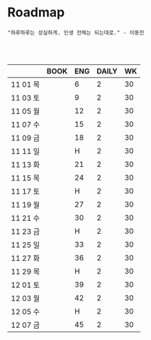 # Roadmap

```
"하루하루는 성실하게. 인생 전체는 되는대로." - 이동진
```

<br><br>

|          | BOOK | ENG  | DAILY | WK   |
| -------- | ---- | ---- | ----- | ---- |
| 11 01 목 |      | 6    | 2     | 30   |
| 11 03 토 |      | 9    | 2     | 30   |
| 11 05 월 |      | 12   | 2     | 30   |
| 11 07 수 |      | 15   | 2     | 30   |
| 11 09 금 |      | 18   | 2     | 30   |
| 11 11 일 |      | H    | 2     | 30   |
| 11 13 화 |      | 21   | 2     | 30   |
| 11 15 목 |      | 24   | 2     | 30   |
| 11 17 토 |      | H    | 2     | 30   |
| 11 19 월 |      | 27   | 2     | 30   |
| 11 21 수 |      | 30   | 2     | 30   |
| 11 23 금 |      | H    | 2     | 30   |
| 11 25 일 |      | 33   | 2     | 30   |
| 11 27 화 |      | 36   | 2     | 30   |
| 11 29 목 |      | H    | 2     | 30   |
| 12 01 토 |      | 39   | 2     | 30   |
| 12 03 월 |      | 42   | 2     | 30   |
| 12 05 수 |      | H    | 2     | 30   |
| 12 07 금 |      | 45   | 2     | 30   |

<br><br>

